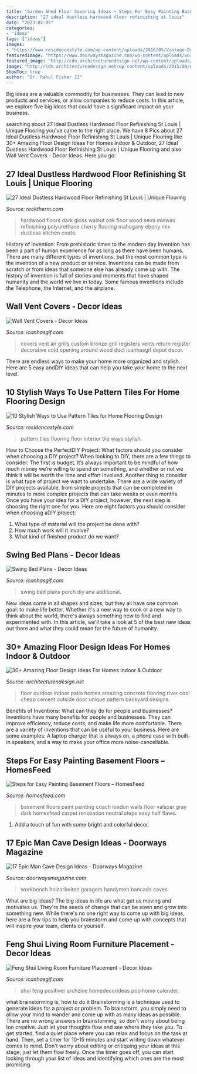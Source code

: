 ```yaml
---
title: "Garden Shed Floor Covering Ideas ~ Steps For Easy Painting Basement Floors – Homesfeed"
description: "27 ideal dustless hardwood floor refinishing st louis"
date: "2023-02-05"
categories:
- "ideas"
tags: ["ideas"]
images:
- "https://www.residencestyle.com/wp-content/uploads/2016/05/Vintage-Door-Pattern-Tile-Floor-Interior-Design.jpg"
featuredImage: "https://www.doorwaysmagazine.com/wp-content/uploads/workshop_man_cave.jpg"
featured_image: "http://cdn.architecturendesign.net/wp-content/uploads/2015/08/AD-Indoor-Outdoor-Floor-Design-Ideas-15.jpg"
image: "http://cdn.architecturendesign.net/wp-content/uploads/2015/08/AD-Indoor-Outdoor-Floor-Design-Ideas-15.jpg"
ShowToc: true
author: "Dr. Rahul Fisher II"
---
```



Big ideas are a valuable commodity for businesses. They can lead to new products and services, or allow companies to reduce costs. In this article, we explore five big ideas that could have a significant impact on your business.

	

		
searching about 27 Ideal Dustless Hardwood Floor Refinishing St Louis | Unique Flooring you've came to the right place. We have 8 Pics about 27 Ideal Dustless Hardwood Floor Refinishing St Louis | Unique Flooring like 30+ Amazing Floor Design Ideas For Homes Indoor &amp; Outdoor, 27 Ideal Dustless Hardwood Floor Refinishing St Louis | Unique Flooring and also Wall Vent Covers - Decor Ideas. Here you go:
		
    
## 27 Ideal Dustless Hardwood Floor Refinishing St Louis | Unique Flooring

<img loading=lazy src="https://www.rocktherm.com/wp-content/uploads/dustless-hardwood-floor-refinishing-st-louis-of-red-oak-hardwood-floors-after-three-coats-of-polyurethane-semi-gloss-intended-for-red-oak-hardwood-floors-after-three-coats-of-polyurethane-se.jpg" onerror="this.onerror=null;this.src='https://tse3.mm.bing.net/th?id=OIP.yV8jzOpwWr1VKwrZ7xd8egHaJ4&amp;pid=15.1';" alt="27 Ideal Dustless Hardwood Floor Refinishing St Louis | Unique Flooring">

_Source: rocktherm.com_

>hardwood floors dark gloss walnut oak floor wood semi minwax refinishing polyurethane cherry flooring mahogany ebony mix dustless kitchen coats. 

	

History of Invention: From prehistoric times to the modern day
Invention has been a part of human experience for as long as there have been humans. There are many different types of inventions, but the most common type is the invention of a new product or service. Inventions can be made from scratch or from ideas that someone else has already come up with. The history of invention is full of stories and moments that have shaped humanity and the world we live in today. Some famous inventions include the Telephone, the Internet, and the airplane.

    
## Wall Vent Covers - Decor Ideas

<img loading=lazy src="https://www.icanhasgif.com/wp-content/uploads/2016/11/Wall-Vent-Covers.jpg" onerror="this.onerror=null;this.src='https://tse4.mm.bing.net/th?id=OIP.332O-fXJAjzBJ0GkDLGfAgHaFG&amp;pid=15.1';" alt="Wall Vent Covers - Decor Ideas">

_Source: icanhasgif.com_

>covers vent air grills custom bronze grill registers vents return register decorative cold opening around wood duct icanhasgif depot decor. 

	

There are endless ways to make your home more organized and stylish. Here are 5 easy andDIY ideas that can help you take your home to the next level.

    
## 10 Stylish Ways To Use Pattern Tiles For Home Flooring Design

<img loading=lazy src="https://www.residencestyle.com/wp-content/uploads/2016/05/Vintage-Door-Pattern-Tile-Floor-Interior-Design.jpg" onerror="this.onerror=null;this.src='https://tse3.mm.bing.net/th?id=OIP.cclgWOZY6tsUnQI_JNCLVAHaLS&amp;pid=15.1';" alt="10 Stylish Ways to Use Pattern Tiles for Home Flooring Design">

_Source: residencestyle.com_

>pattern tiles flooring floor interior tile ways stylish. 

	

How to Choose the PerfectDIY Project: What factors should you consider when choosing a DIY project?
When looking to DIY, there are a few things to consider. The first is budget. It’s always important to be mindful of how much money we’re willing to spend on something, and whether or not we think it will be worth the time and effort involved. Another thing to consider is what type of project we want to undertake. There are a wide variety of DIY projects available, from simple projects that can be completed in minutes to more complex projects that can take weeks or even months. Once you have your idea for a DIY project, however, the next step is choosing the right one for you. Here are eight factors you should consider when choosing aDIY project: 
1) What type of material will the project be done with?
2) How much work will it involve?
3) What kind of finished product do we want?

    
## Swing Bed Plans - Decor Ideas

<img loading=lazy src="https://www.icanhasgif.com/wp-content/uploads/2015/09/Swing-Bed-Plans.jpg" onerror="this.onerror=null;this.src='https://tse2.mm.bing.net/th?id=OIP.6mdKOj5Jjqk-e-F7azk8BgHaFj&amp;pid=15.1';" alt="Swing Bed Plans - Decor Ideas">

_Source: icanhasgif.com_

>swing bed plans porch diy ana additional. 

	

New ideas come in all shapes and sizes, but they all have one common goal: to make life better. Whether it's a new way to cook or a new way to think about the world, there's always something new to find and experimented with. In this article, we'll take a look at 5 of the best new ideas out there and what they could mean for the future of humanity.

    
## 30+ Amazing Floor Design Ideas For Homes Indoor &amp; Outdoor

<img loading=lazy src="http://cdn.architecturendesign.net/wp-content/uploads/2015/08/AD-Indoor-Outdoor-Floor-Design-Ideas-15.jpg" onerror="this.onerror=null;this.src='https://tse2.mm.bing.net/th?id=OIP.eiWTKpve52P-LAoZl1umRwHaJ4&amp;pid=15.1';" alt="30+ Amazing Floor Design Ideas For Homes Indoor &amp; Outdoor">

_Source: architecturendesign.net_

>floor outdoor indoor patio homes amazing concrete flooring river cool cheap cement outside door unique pattern backyard designs. 

	

Benefits of Inventions: What can they do for people and businesses?
Inventions have many benefits for people and businesses. They can improve efficiency, reduce costs, and make life more comfortable. There are a variety of inventions that can be useful to your business. Here are some examples: A laptop charger that is always on, a phone case with built-in speakers, and a way to make your office more noise-cancellable.

    
## Steps For Easy Painting Basement Floors – HomesFeed

<img loading=lazy src="https://homesfeed.com/wp-content/uploads/2015/09/painting-basement-floors-almost-done-basement-floor-painting-gray-tone-basement-floors-and-walls.jpg" onerror="this.onerror=null;this.src='https://tse1.mm.bing.net/th?id=OIP.RYidkt4joJIi-E1iS8lSDAHaFj&amp;pid=15.1';" alt="Steps for Easy Painting Basement Floors – HomesFeed">

_Source: homesfeed.com_

>basement floors paint painting coach london walls floor valspar gray dark homesfeed carpet renovation neutral steps easy half flaws. 

	

1. Add a touch of fun with some bright and colorful decor.

    
## 17 Epic Man Cave Design Ideas - Doorways Magazine

<img loading=lazy src="https://www.doorwaysmagazine.com/wp-content/uploads/workshop_man_cave.jpg" onerror="this.onerror=null;this.src='https://tse2.mm.bing.net/th?id=OIP.3PV1-RRGMCwzfo0_l7319QHaE8&amp;pid=15.1';" alt="17 Epic Man Cave Design Ideas - Doorways Magazine">

_Source: doorwaysmagazine.com_

>workbench holzarbeiten garagem handymen bancada caves. 

	

What are big ideas?
The big ideas in life are what get us moving and motivates us. They're the seeds of change that can be sown and grow into something new. While there's no one right way to come up with big ideas, here are a few tips to help you brainstorm and come up with concepts that will inspire your team, clients or yourself.

    
## Feng Shui Living Room Furniture Placement - Decor Ideas

<img loading=lazy src="https://www.icanhasgif.com/wp-content/uploads/2016/02/Feng-Shui-Living-Room-Furniture-Placement.jpg" onerror="this.onerror=null;this.src='https://tse3.mm.bing.net/th?id=OIP.Z39YXoeca-WSyOo_xVw7yQHaFj&amp;pid=15.1';" alt="Feng Shui Living Room Furniture Placement - Decor Ideas">

_Source: icanhasgif.com_

>shui feng positiver archzine homedecorideas popihome calender. 

	

what brainstorming is, how to do it
Brainstorming is a technique used to generate ideas for a project or problem. To brainstorm, you simply need to allow your mind to wander and come up with as many ideas as possible. There are no wrong answers in brainstorming, so don't worry about being too creative. Just let your thoughts flow and see where they take you.
To get started, find a quiet place where you can relax and focus on the task at hand. Then, set a timer for 10-15 minutes and start writing down whatever comes to mind. Don't worry about editing or critiquing your ideas at this stage; just let them flow freely. Once the timer goes off, you can start looking through your list of ideas and identifying which ones are the most promising.

